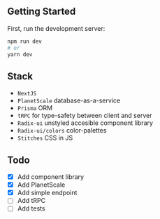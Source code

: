 ## Getting Started

First, run the development server:

```bash
npm run dev
# or
yarn dev
```

## Stack
- `NextJS`
- `PlanetScale` database-as-a-service
- `Prisma` ORM
- `tRPC` for type-safety between client and server
- `Radix-ui` unstyled accesible component library
- `Radix-ui/colors` color-palettes
- `Stitches` CSS in JS

## Todo
- [x] Add component library
- [x] Add PlanetScale
- [x] Add simple endpoint
- [ ] Add tRPC
- [ ] Add tests
